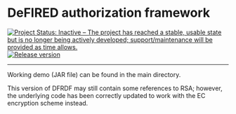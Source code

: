 # DeFIRED authorization framework

[![Project Status: Inactive – The project has reached a stable, usable state but is no longer being actively developed; support/maintenance will be provided as time allows.](https://www.repostatus.org/badges/latest/inactive.svg)](https://www.repostatus.org/#inactive)
[![Release version](https://badgen.net/badge/release/v1.0-SNAPSHOT/blue)](https://github.com/pvriel/DeFIRED/releases/tag/demo)
***
Working demo (JAR file) can be found in the main directory.

This version of DFRDF may still contain some references to RSA; however, the underlying code has been correctly updated
to work with the EC encryption scheme instead.